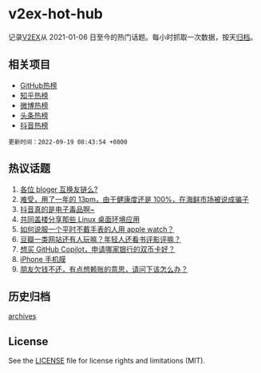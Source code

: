 # v2ex-hot-hub

 记录[V2EX](https://www.v2ex.com/)从 2021-01-06 日至今的热门话题。每小时抓取一次数据，按天[归档](archives)。
 
 ## 相关项目

- [GitHub热榜](https://github.com/snaildev/github-hot-hub)
- [知乎热榜](https://github.com/snaildev/zhihu-hot-hub)
- [微博热榜](https://github.com/snaildev/weibo-hot-hub)
- [头条热榜](https://github.com/snaildev/toutiao-hot-hub)
- [抖音热榜](https://github.com/snaildev/douyin-hot-hub)


 `更新时间：2022-09-19 08:43:54 +0800`

## 热议话题

1. [各位 bloger 互换友链么?](https://www.v2ex.com/t/880945)
1. [难受，用了一年的 13pm，由于健康度还是 100%，在海鲜市场被说成骗子](https://www.v2ex.com/t/881004)
1. [抖音真的是电子毒品啊~](https://www.v2ex.com/t/881063)
1. [共同盖楼分享那些 Linux 桌面环境应用](https://www.v2ex.com/t/880985)
1. [如何说服一个平时不戴手表的人用 apple watch？](https://www.v2ex.com/t/880950)
1. [豆瓣一类网站还有人玩嘛？年轻人还看书评影评嘛？](https://www.v2ex.com/t/880990)
1. [想买 GitHub Copilot，申请哪家银行的双币卡好？](https://www.v2ex.com/t/880961)
1. [iPhone 手机膜](https://www.v2ex.com/t/880975)
1. [朋友欠钱不还，有点想赖账的意思，请问下该怎么办？](https://www.v2ex.com/t/881075)

## 历史归档

[archives](archives)

## License

See the [LICENSE](LICENSE) file for license rights and limitations (MIT).
